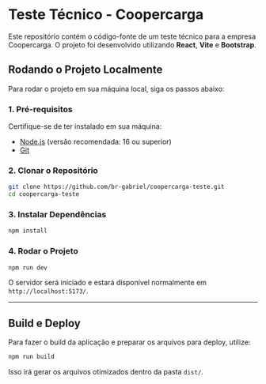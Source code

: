 # Teste Técnico - Coopercarga

Este repositório contém o código-fonte de um teste técnico para a empresa Coopercarga. O projeto foi desenvolvido utilizando **React**, **Vite** e **Bootstrap**.

## Rodando o Projeto Localmente

Para rodar o projeto em sua máquina local, siga os passos abaixo:

### 1. Pré-requisitos
Certifique-se de ter instalado em sua máquina:
- [Node.js](https://nodejs.org/) (versão recomendada: 16 ou superior)
- [Git](https://git-scm.com/)

### 2. Clonar o Repositório
```sh
git clone https://github.com/br-gabriel/coopercarga-teste.git
cd coopercarga-teste
```

### 3. Instalar Dependências
```sh
npm install
```

### 4. Rodar o Projeto
```sh
npm run dev
```
O servidor será iniciado e estará disponível normalmente em `http://localhost:5173/`.

---

## Build e Deploy

Para fazer o build da aplicação e preparar os arquivos para deploy, utilize:
```sh
npm run build
```
Isso irá gerar os arquivos otimizados dentro da pasta `dist/`.
